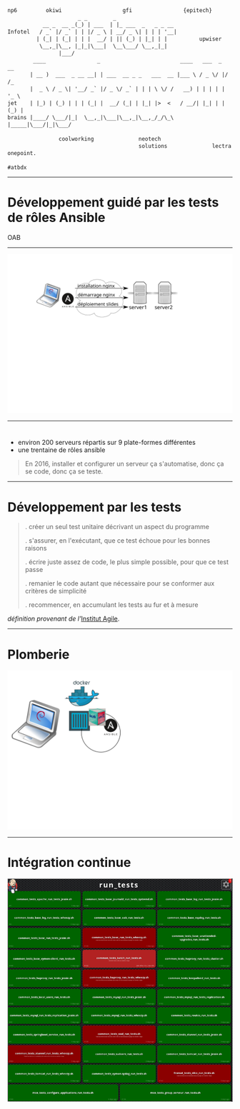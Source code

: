     
    np6         okiwi                   gfi                {epitech}
                          _ _        _                   
               __ _  __ _(_) | ___  | |_ ___  _   _ _ __ 
    Infotel   / _` |/ _` | | |/ _ \ | __/ _ \| | | | '__|
             | (_| | (_| | | |  __/ | || (_) | |_| | |          upwiser
              \__,_|\__, |_|_|\___|  \__\___/ \__,_|_|   
                    |___/                                
            ____                _                         ____   ___  _  __   
           | __ )  ___  _ __ __| | ___  __ _ _   ___  __ |___ \ / _ \/ |/ /_  
           |  _ \ / _ \| '__/ _` |/ _ \/ _` | | | \ \/ /   __) | | | | | '_ \ 
    jet    | |_) | (_) | | | (_| |  __/ (_| | |_| |>  <   / __/| |_| | | (_) |
    brains |____/ \___/|_|  \__,_|\___|\__,_|\__,_/_/\_\ |_____|\___/|_|\___/ 
                                                                                
                    coolworking              neotech
                                             solutions              lectra
    onepoint.
    
    #atbdx

---

# Développement guidé par les tests de rôles Ansible

OAB


---
![](ansible.svg)

---
#
* environ 200 serveurs répartis sur 9 plate-formes différentes
* une trentaine de rôles ansible


> En 2016, installer et configurer un serveur ça s'automatise, 
> donc ça se code, donc ça se teste.

---
# Développement par les tests


>    . créer un seul test unitaire décrivant un aspect du programme
>
>    . s'assurer, en l'exécutant, que ce test échoue pour les bonnes raisons
>
>    . écrire juste assez de code, le plus simple possible, pour que ce test passe
>
>    . remanier le code autant que nécessaire pour se conformer aux critères de simplicité
>
>    . recommencer, en accumulant les tests au fur et à mesure

*définition provenant de l'*[Institut Agile](http://institut-agile.fr).

---
# Plomberie
![](plomberie.svg)

---
# Intégration continue

![IC](./jenkins-medium.png)

